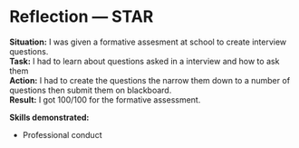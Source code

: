 # Reflection — STAR

**Situation:** I was given a formative assesment at school to create interview questions.  
**Task:** I had to learn about questions asked in a interview and how to ask them  
**Action:** I had to create the questions the narrow them down to a number of questions then submit them on blackboard.  
**Result:** I got 100/100 for the formative assessment.

**Skills demonstrated:**   
- Professional conduct
